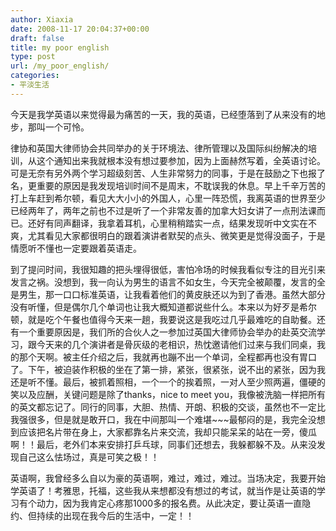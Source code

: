 ```yaml
---
author: Xiaxia
date: 2008-11-17 20:04:37+00:00
draft: false
title: my poor english
type: post
url: /my_poor_english/
categories:
- 平淡生活
---
```


今天是我学英语以来觉得最为痛苦的一天，我的英语，已经堕落到了从来没有的地步，那叫一个可怜。

律协和英国大律师协会共同举办的关于环境法、律所管理以及国际纠纷解决的培训，从这个通知出来我就根本没有想过要参加，因为上面赫然写着，全英语讨论。可是无奈有另外两个学习超级刻苦、人生非常努力的同事，于是在鼓励之下也报了名，更重要的原因是我发现培训时间不是周末，不耽误我的休息。早上千辛万苦的打上车赶到希尔顿，看见大大小小的外国人，心里一阵恐慌，我离英语的世界至少已经两年了，两年之前也不过是听了一个非常友善的加拿大妇女讲了一点刑法课而已。还好有同声翻译，我拿着耳机，心里稍稍踏实一点，结果发现听中文实在不爽，尤其看见大家都很明白的跟着演讲者默契的点头、微笑更是觉得没面子，于是情愿听不懂也一定要跟着英语走。

到了提问时间，我很知趣的把头埋得很低，害怕冷场的时候我看似专注的目光引来发言之祸。没想到，我一向认为男生的语言不如女生，今天完全被颠覆，发言的全是男生，那一口口标准英语，让我看着他们的黄皮肤还以为到了香港。虽然大部分没有听懂，但是偶尔几个单词也让我大概知道都说些什么。本来以为好歹是希尔顿，就是吃个午餐也值得今天来一趟，我要说这是我吃过几乎最难吃的自助餐。还有一个重要原因是，我们所的合伙人之一参加过英国大律师协会举办的赴英交流学习，跟今天来的几个演讲者是骨灰级的老相识，热忱邀请他们过来与我们同桌，我的那个天啊。被主任介绍之后，我就再也蹦不出一个单词，全程都再也没有胃口了。下午，被迫装作积极的坐在了第一排，紧张，很紧张，说不出的紧张，因为我还是听不懂。最后，被抓着照相，一个一个的挨着照，一对人至少照两遍，僵硬的笑以及应酬，关键问题是除了thanks，nice to meet you，我像被洗脑一样把所有的英文都忘记了。同行的同事，大胆、热情、开朗、积极的交谈，虽然也不一定比我强很多，但是就是敢开口，我在中间那叫一个难堪~~~最郁闷的是，我完全没想到应该把名片带在身上，大家都靠名片来交流，我却只能呆呆的站在一旁，傻瓜啊！！最后，老外们本来安排打乒乓球，同事们还想去，我躲都躲不及。从来没发现自己这么怯场过，真是可笑之极！！

英语啊，我曾经多么自以为豪的英语啊，难过，难过，难过。当场决定，我要开始学英语了！考雅思，托福，这些我从来想都没有想过的考试，就当作是让英语的学习有个动力，因为我肯定心疼那1000多的报名费。从此决定，要让英语一直隐约、但持续的出现在我今后的生活中，一定！！
